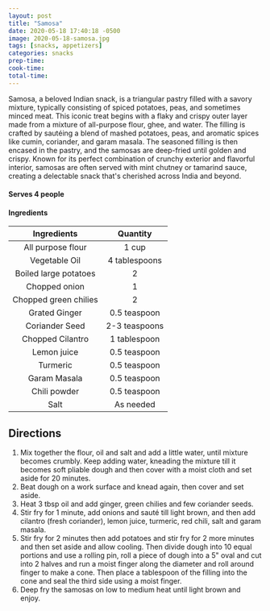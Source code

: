 ```yaml
---
layout: post
title: "Samosa"
date: 2020-05-18 17:40:18 -0500
image: 2020-05-18-samosa.jpg
tags: [snacks, appetizers]
categories: snacks
prep-time:
cook-time:
total-time:
---
```


Samosa, a beloved Indian snack, is a triangular pastry filled with a savory mixture, typically consisting of spiced potatoes, peas, and sometimes minced meat. This iconic treat begins with a flaky and crispy outer layer made from a mixture of all-purpose flour, ghee, and water. The filling is crafted by sautéing a blend of mashed potatoes, peas, and aromatic spices like cumin, coriander, and garam masala. The seasoned filling is then encased in the pastry, and the samosas are deep-fried until golden and crispy. Known for its perfect combination of crunchy exterior and flavorful interior, samosas are often served with mint chutney or tamarind sauce, creating a delectable snack that's cherished across India and beyond.

#### Serves 4 people

#### Ingredients

|      Ingredients      |    Quantity   |
|:---------------------:|:-------------:|
|   All purpose flour   |     1 cup     |
|     Vegetable Oil     | 4 tablespoons |
| Boiled large potatoes |       2       |
|     Chopped onion     |       1       |
| Chopped green chilies |       2       |
|     Grated Ginger     |  0.5 teaspoon |
|     Coriander Seed    | 2-3 teaspoons |
|    Chopped Cilantro   |  1 tablespoon |
|      Lemon juice      |  0.5 teaspoon |
|        Turmeric       |  0.5 teaspoon |
|      Garam Masala     |  0.5 teaspoon |
|      Chili powder     |  0.5 teaspoon |
|          Salt         |   As needed   |

## Directions

1. Mix together the flour, oil and salt and add a little water, until mixture becomes crumbly. Keep adding water, kneading the mixture till it becomes soft pliable dough and then cover with a moist cloth and set aside for 20 minutes.
2. Beat dough on a work surface and knead again, then cover and set aside.
3. Heat 3 tbsp oil and add ginger, green chilies and few coriander seeds.
4. Stir fry for 1 minute, add onions and sauté till light brown, and then add cilantro (fresh coriander), lemon juice, turmeric, red chili, salt and garam masala.
5. Stir fry for 2 minutes then add potatoes and stir fry for 2 more minutes and then set aside and allow cooling. Then divide dough into 10 equal portions and use a rolling pin, roll a piece of dough into a 5" oval and cut into 2 halves  and run a moist finger along the diameter and roll around finger to make a cone. Then place a tablespoon of the filling into the cone and seal the third side using a moist finger.
6. Deep fry the samosas on low to medium heat until light brown and enjoy.
